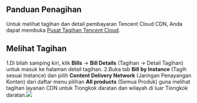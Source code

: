 ## Panduan Penagihan
Untuk melihat tagihan dan detail pembayaran Tencent Cloud CDN, Anda dapat membuka [Pusat Tagihan Tencent Cloud](https://console.cloud.tencent.com/expense/bill/overview).


## Melihat Tagihan
1.Di bilah samping kiri, klik **Bills** -> **Bill Details** (Tagihan -> Detail Tagihan) untuk masuk ke halaman detail tagihan.
2.Buka tab **Bill by Instance** (Tagih sesuai Instance) dan pilih **Content Delivery Network** (Jaringan Penayangan Konten) dari daftar menu pilihan **All products** (Semua Produk) guna melihat tagihan layanan CDN untuk Tiongkok daratan dan wilayah di luar Tiongkok daratan.![](https://main.qcloudimg.com/raw/1ec635a98593544b9d027cf704f91a6d.png)






